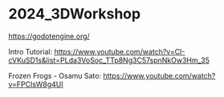 # 2024_3DWorkshop

https://godotengine.org/

Intro Tutorial: https://www.youtube.com/watch?v=CI-cVKuSD1s&list=PLda3VoSoc_TTp8Ng3C57spnNkOw3Hm_35

Frozen Frogs - Osamu Sato: https://www.youtube.com/watch?v=FPCIsW8g4UI
